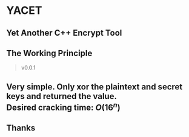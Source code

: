 # YACET
**Y**et **A**nother **C**++ **E**ncrypt **T**ool
---
## The Working Principle
> v0.0.1

Very simple. Only xor the plaintext and secret keys and returned the value.  
Desired cracking time: $O(16^n)$
---
## Thanks
